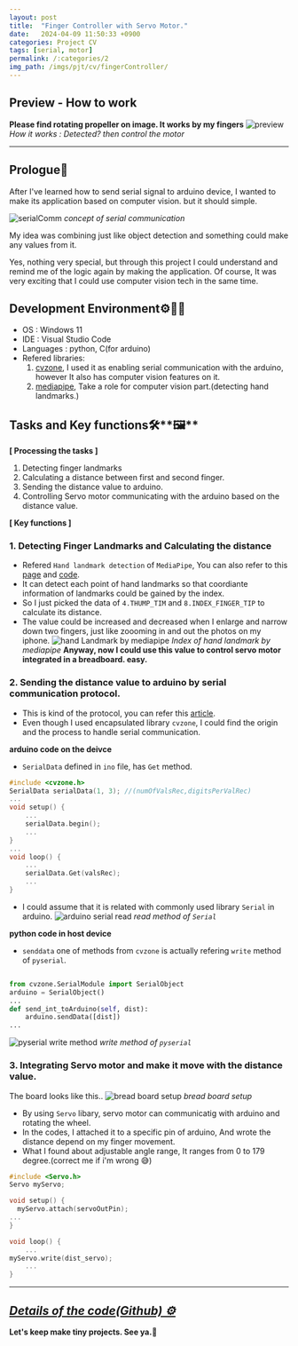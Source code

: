 ```yaml
---
layout: post
title:  "Finger Controller with Servo Motor."
date:   2024-04-09 11:50:33 +0900
categories: Project CV
tags: [serial, motor]
permalink: /:categories/2
img_path: /imgs/pjt/cv/fingerController/
---
```


## Preview - How to work
**Please find rotating propeller on image. It works by my fingers**
![preview](preview.gif)
_How it works : Detected? then control the motor_


---

## **Prologue🤔**

After I've learned how to send serial signal to arduino device, I wanted to make its application based on computer vision. but it should simple. 

![serialComm](What-is-Serial-Communication.jpg)
_concept of serial communication_

My idea was combining just like object detection and something could make any values from it.

Yes, nothing very special, but through this project I could understand and remind me of the logic again by making the application. Of course, It was very exciting that I could use computer vision tech in the same time.

## **Development Environment⚙️👨‍💻**

- OS : Windows 11
- IDE : Visual Studio Code
- Languages : python, C(for arduino)
- Refered libraries: 
    1. [cvzone][1], I used it as enabling serial communication with the arduino, however It also has computer vision features on it. 
    2. [mediapipe][2], Take a role for computer vision part.(detecting hand landmarks.)

## **Tasks and Key functions**🛠️**🖼️**

**\[ Processing the tasks \]**

1. Detecting finger landmarks
2. Calculating a distance between first and second finger.
3. Sending the distance value to arduino.
4. Controlling Servo motor communicating with the arduino based on the distance value.


**\[ Key functions \]**

### **1. Detecting Finger Landmarks and Calculating the distance**
- Refered `Hand landmark detection` of `MediaPipe`, You can also refer to this [page][3] and [code][4].
- It can detect each point of hand landmarks so that coordiante information of landmarks could be gained by the index.
- So I just picked the data of `4.THUMP_TIM` and `8.INDEX_FINGER_TIP` to calculate its distance. 
- The value could be increased and decreased when I enlarge and narrow down two fingers, just like zoooming in and out the photos on my iphone.
![hand Landmark by mediapipe](hand-Landmark-mediapipe.png)
_Index of hand landmark by mediapipe_
**Anyway, now  I could use this value to control servo motor integrated in a breadboard. easy.**


### **2. Sending the distance value to arduino by serial communication protocol.**
- This is kind of the protocol, you can refer this [article][5].
- Even though I used encapsulated library `cvzone`, I could find the origin and the process to handle serial communication.

**arduino code on the deivce**
- `SerialData` defined in `ino` file, has `Get` method. 
```c
#include <cvzone.h>
SerialData serialData(1, 3); //(numOfValsRec,digitsPerValRec)
...
void setup() {
    ...
    serialData.begin();
    ...
}
...
void loop() {
    ...
    serialData.Get(valsRec);
    ...
}
```
- I could assume that it is related with commonly used library `Serial` in arduino. 
![arduino serial read](arduino-serial-Read.png)
_read method of `Serial`_

**python code in host device**
- `senddata` one of methods from `cvzone` is actually refering `write` method of `pyserial`.

```python

from cvzone.SerialModule import SerialObject
arduino = SerialObject()
...
def send_int_toArduino(self, dist):
    arduino.sendData([dist])
...

```

![pyserial write method](pyserial-write-method.png)
_write method of `pyserial`_


### **3. Integrating Servo motor and make it move with the distance value.**

The board looks like this..
![bread board setup](bread-board-setup.jpg)
_bread board setup_

- By using `Servo` libary, servo motor can communicatig with arduino and rotating the wheel.
- In the codes, I attached it to a specific pin of arduino, And wrote the distance depend on my finger movement.
- What I found about adjustable angle range, It ranges from 0 to 179 degree.(correct me if i'm wrong 😅)

```c
#include <Servo.h>
Servo myServo;

void setup() {
  myServo.attach(servoOutPin);
...
}

void loop() {
    ...
myServo.write(dist_servo);
    ...
}
```

---

## _**[Details of the code(Github) ⚙️][6]**_

**Let's keep make tiny projects. See ya.🤖**

<!-- should be set with corresponding number on the article. -->

[1]: https://www.computervision.zone/
[2]: https://developers.google.com/mediapipe/solutions/vision/hand_landmarker
[3]: https://developers.google.com/mediapipe/solutions/vision/hand_landmarker/python
[4]: https://colab.research.google.com/github/googlesamples/mediapipe/blob/main/examples/hand_landmarker/python/hand_landmarker.ipynb#scrollTo=_JVO3rvPD4RN&line=11&uniqifier=1
[5]: https://sanholee.github.io/2024/02/embedded-howToSend-digitalValueToArduino
[6]: https://github.com/SanhoLee/cv_fingerController 